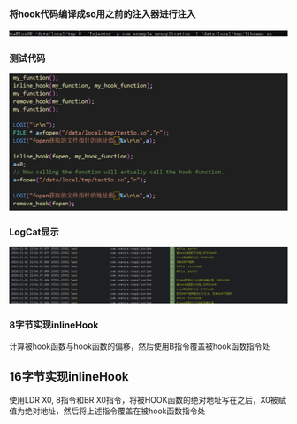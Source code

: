 ### 将hook代码编译成so用之前的注入器进行注入

![image-20241104215249863](test.assets/image-20241104215249863.png)

### 测试代码

![image-20241104215848315](test.assets/image-20241104215848315.png)

### LogCat显示

![image-20241104215707474](test.assets/image-20241104215707474.png)

### 8字节实现inlineHook

计算被hook函数与hook函数的偏移，然后使用B指令覆盖被hook函数指令处

## 16字节实现inlineHook

 使用LDR X0, 8指令和BR X0指令，将被HOOK函数的绝对地址写在之后，X0被赋值为绝对地址，然后将上述指令覆盖在被hook函数指令处